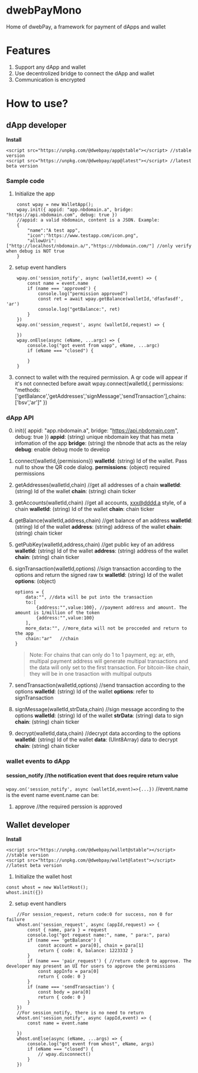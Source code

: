 # dwebPayMono

Home of dwebPay, a framework for payment of dApps and wallet

# Features

1. Support any dApp and wallet
2. Use decentrolized bridge to connect the dApp and wallet
3. Communication is encrypted

# How to use?

## dApp developer

**Install**

```
<script src="https://unpkg.com/@dwebpay/app@stable"></script> //stable version
<script src="https://unpkg.com/@dwebpay/app@latest"></script> //latest beta version
```

### Sample code

1. Initialize the app

```
    const wpay = new WalletApp();
    wpay.init({ appid: "app.nbdomain.a", bridge: "https://api.nbdomain.com", debug: true })
    //appid: a valid nbdomain, content is a JSON. Example:
    {
        "name":"A test app",
        "icon":"https://www.testapp.com/icon.png",
        "allowUri":["http://localhost/nbdomain.a/","https://nbdomain.com/"] //only verify when debug is NOT true
    }
```

2. setup event handlers

```
    wpay.on('session_notify', async (walletId,event) => {
        const name = event.name
        if (name === 'approved') {
            console.log("permission approved")
            const ret = await wpay.getBalance(walletId,'dfasfasdf', 'ar')
            console.log("getBalance:", ret)
        }
    })
    wpay.on('session_request', async (walletId,request) => {

    })
    wpay.onElse(async (eName, ...argc) => {
        console.log("got event from wapp", eName, ...argc)
        if (eName === "closed") {

        }
    }
```

3. connect to wallet with the required permission. A qr code will appear if it's not connected before
   await wpay.connect(walletId,{ permissions: "methods:['getBalance','getAddresses','signMessage','sendTransaction'],chains:['bsv','ar']" })

### dApp API

0. init({ appid: "app.nbdomain.a", bridge: "https://api.nbdomain.com", debug: true })
   **appid**: (string) unique nbdomain key that has meta infomation of the app
   **bridge**: (string) the nbnode that acts as the relay
   **debug**: enable debug mode to develop

1. connect(walletId,{permissions})
   **walletId**: (string) Id of the wallet. Pass null to show the QR code dialog.
   **permissions**: (object) required permissions

2. getAddresses(walletId,chain) //get all addresses of a chain
   **walletId**: (string) Id of the wallet
   **chain**: (string) chain ticker

3. getAccounts(walletId,chain) //get all accounts, xxx@dddd.a style, of a chain
   **walletId**: (string) Id of the wallet
   **chain**: chain ticker

4. getBalance(walletId,address,chain) //get balance of an address
   **walletId**: (string) Id of the wallet
   **address**: (string) address of the wallet
   **chain**: (string) chain ticker

5. getPubKey(walletId,address,chain) //get public key of an address
   **walletId**: (string) Id of the wallet
   **address**: (string) address of the wallet
   **chain**: (string) chain ticker

6. signTransaction(walletId,options) //sign transaction according to the options and return the signed raw tx
   **walletId**: (string) Id of the wallet
   **options**: (object)

   ```
   options = {
       data:"", //data will be put into the transaction
       to:[
           {address:"",value:100}, //payment address and amount. The amount is 1/million of the token
           {address:"",value:100}
       ],
       more_data:"", //more_data will not be procceded and return to the app
       chain:"ar"   //chain
   }
   ```

   > Note: For chains that can only do 1 to 1 payment, eg: ar, eth, multipal payment address will generate multipal transactions and the data will only set to the first transaction. For bitcoin-like chain, they will be in one trasaction with multipal outputs

7. sendTransaction(walletId,options) //send transaction according to the options
   **walletId**: (string) Id of the wallet
   **options**: refer to signTransaction

8. signMessage(walletId,strData,chain) //sign message according to the options
   **walletId**: (string) Id of the wallet
   **strData**: (string) data to sign
   **chain**: (string) chain ticker

9. decrypt(walletId,data,chain) //decrypt data according to the options
   **walletId**: (string) Id of the wallet
   **data**: (UInt8Array) data to decrypt
   **chain**: (string) chain ticker

### wallet events to dApp

#### session_notify //the notification event that does require return value

`wpay.on('session_notify', async (walletId,event)=>{...})` //event.name is the event name
event.name can be:

1. approve //the required perssion is approved

## Wallet developer

**Install**

```
<script src="https://unpkg.com/@dwebpay/wallet@stable"></script> //stable version
<script src="https://unpkg.com/@dwebpay/wallet@latest"></script> //latest beta version
```

1. Initialize the wallet host

```
const whost = new WalletHost();
whost.init({})
```

2. setup event handlers

```
    //For session_request, return code:0 for success, non 0 for failure
    whost.on('session_request', async (appId,request) => {
        const { name, para } = request
        console.log("got request name:", name, " para:", para)
        if (name === 'getBalance') {
            const account = para[0], chain = para[1]
            return { code: 0, balance: 1223332 }
        }
        if (name === 'pair_request') { //return code:0 to approve. The developer may present an UI for users to approve the permissions
            const appInfo = para[0]
            return { code: 0 }
        }
        if (name === 'sendTransaction') {
            const body = para[0]
            return { code: 0 }
        }
    })
    //For session_notify, there is no need to return
    whost.on('session_notify', async (appId,event) => {
        const name = event.name

    })
    whost.onElse(async (eName, ...args) => {
        console.log("got event from whost", eName, args)
        if (eName === "closed") {
            // wpay.disconnect()
        }
    })
```
